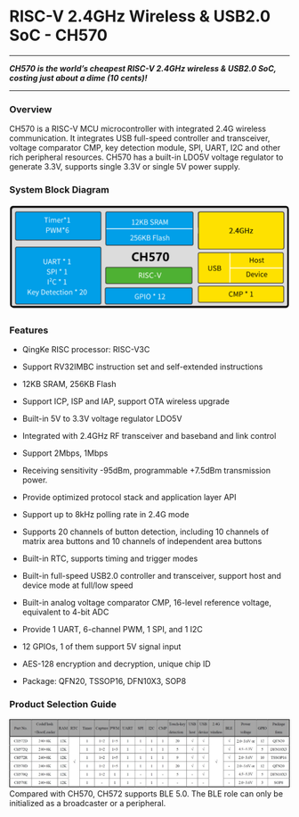 # RISC-V 2.4GHz Wireless & USB2.0 SoC - CH570
___
***CH570 is the world’s cheapest RISC-V 2.4GHz wireless & USB2.0 SoC, costing just about a dime (10 cents)!***
___

### Overview

CH570 is a RISC-V MCU microcontroller with integrated 2.4G wireless communication. It integrates USB full-speed controller and transceiver, voltage comparator CMP, key detection module, SPI, UART, I2C and other rich peripheral resources. CH570 has a built-in LDO5V voltage regulator to generate 3.3V, supports single 3.3V or single 5V power supply.

### System Block Diagram

![CH585](./image/CH570.png "CH585")

### Features

 - QingKe RISC processor: RISC-V3C
 
 - Support RV32IMBC instruction set and self-extended instructions
 
 - 12KB SRAM, 256KB Flash
 
 - Support ICP, ISP and IAP, support OTA wireless upgrade
 
 - Built-in 5V to 3.3V voltage regulator LDO5V
 
 - Integrated with 2.4GHz RF transceiver and baseband and link control
 
 - Support 2Mbps, 1Mbps
 
 - Receiving sensitivity -95dBm, programmable +7.5dBm transmission power.
 
 - Provide optimized protocol stack and application layer API
 
 - Support up to 8kHz polling rate in 2.4G mode
 
 - Supports 20 channels of button detection, including 10 channels of matrix area buttons and 10 channels of independent area buttons
 
 - Built-in RTC, supports timing and trigger modes
 
 - Built-in full-speed USB2.0 controller and transceiver, support host and device mode at full/low speed
 
 - Built-in analog voltage comparator CMP, 16-level reference voltage, equivalent to 4-bit ADC
 
 - Provide 1 UART, 6-channel PWM, 1 SPI, and 1 I2C
 
 - 12 GPIOs, 1 of them support 5V signal input
 
 - AES-128 encryption and decryption, unique chip ID

 - Package: QFN20, TSSOP16, DFN10X3, SOP8

 ### Product Selection Guide

![SelectionGuide](./image/SelectionGuide.jpg "SelectionGuide")
Compared with CH570, CH572 supports BLE 5.0. The BLE role can only be initialized as a broadcaster or a peripheral.